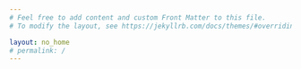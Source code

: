 ```yaml
---
# Feel free to add content and custom Front Matter to this file.
# To modify the layout, see https://jekyllrb.com/docs/themes/#overriding-theme-defaults

layout: no_home
# permalink: /
---
```

